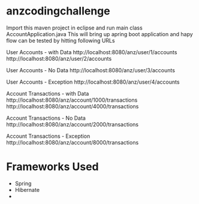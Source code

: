 # anzcodingchallenge

Import this maven project in eclipse and run main class AccountApplication.java
This will bring up apring boot application and hapy flow can be tested by hitting following URLs

User Accounts - with Data
http://localhost:8080/anz/user/1/accounts
http://localhost:8080/anz/user/2/accounts

User Accounts - No Data
http://localhost:8080/anz/user/3/accounts

User Accounts - Exception
http://localhost:8080/anz/user/4/accounts

Account Transactions - with Data
http://localhost:8080/anz/account/1000/transactions
http://localhost:8080/anz/account/4000/transactions

Account Transactions - No Data
http://localhost:8080/anz/account/2000/transactions

Account Transactions - Exception
http://localhost:8080/anz/account/8000/transactions

# Frameworks Used
- Spring
- Hibernate
- 